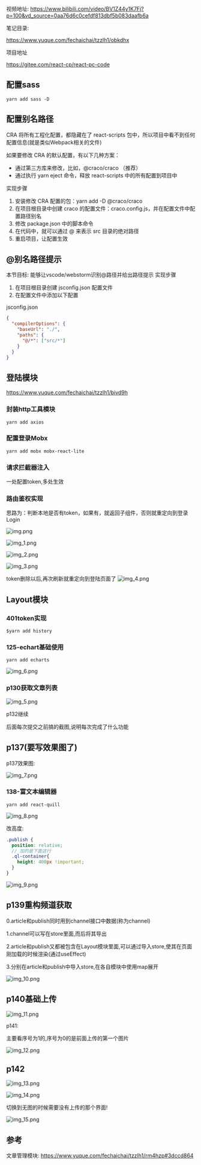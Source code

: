 
视频地址:
https://www.bilibili.com/video/BV1Z44y1K7Fj?p=100&vd_source=0aa76d6c0cefdf813dbf5b083daafb6a


笔记目录:

https://www.yuque.com/fechaichai/tzzlh1/obkdhx

项目地址

https://gitee.com/react-cp/react-pc-code

## 配置sass

```shell
yarn add sass -D

```


## 配置别名路径

CRA 将所有工程化配置，都隐藏在了 react-scripts 包中，所以项目中看不到任何配置信息(就是类似Webpack相关的文件)

如果要修改 CRA 的默认配置，有以下几种方案： 
 - 通过第三方库来修改，比如，@craco/craco  （推荐）
 - 通过执行 yarn eject 命令，释放 react-scripts 中的所有配置到项目中

实现步骤

1. 安装修改 CRA 配置的包：yarn add -D @craco/craco
2. 在项目根目录中创建 craco 的配置文件：craco.config.js，并在配置文件中配置路径别名
3. 修改 package.json 中的脚本命令
4. 在代码中，就可以通过 @ 来表示 src 目录的绝对路径
5. 重启项目，让配置生效


## @别名路径提示
   本节目标:  能够让vscode/webstorm识别@路径并给出路径提示
   实现步骤
1. 在项目根目录创建 jsconfig.json 配置文件
2. 在配置文件中添加以下配置

jsconfig.json
```json
{
  "compilerOptions": {
    "baseUrl": "./",
    "paths": {
      "@/*": ["src/*"]
    }
  }
}
```

## 登陆模块

https://www.yuque.com/fechaichai/tzzlh1/bivd9h


### 封装http工具模块

```shell
yarn add axios

```


### 配置登录Mobx
```shell
yarn add mobx mobx-react-lite
```

### 请求拦截器注入

一处配置token,多处生效


### 路由鉴权实现

思路为：判断本地是否有token，如果有，就返回子组件，否则就重定向到登录Login


![img.png](img.png)

![img_1.png](img_1.png)

![img_2.png](img_2.png)

![img_3.png](img_3.png)

token删除以后,再次刷新就重定向到登陆页面了
![img_4.png](img_4.png)

## Layout模块



### 401token实现

```shell
$yarn add history
```


### 125-echart基础使用

```shell
yarn add echarts

```

![img_6.png](img_6.png)

### p130获取文章列表

![img_5.png](img_5.png)


p132继续

后面每次提交之前搞的截图,说明每次完成了什么功能


## p137(要写效果图了)

p137效果图:

![img_7.png](img_7.png)

### 138-富文本编辑器

```shell
yarn add react-quill
```

![img_8.png](img_8.png)

改高度:

```scss
.publish {
  position: relative;
  // 加的是下面这行
  .ql-container{
    height: 400px !important;
  }
}
```

![img_9.png](img_9.png)

## p139重构频道获取


0.article和publish同时用到channel接口中数据(称为channel)

1.channel可以写在store里面,而后将其导出

2.article和publish又都被包含在Layout模块里面,可以通过导入store,使其在页面刚加载的时候渲染(通过useEffect)

3.分别在article和publish中导入store,在各自模块中使用map展开

![img_10.png](img_10.png)


## p140基础上传

![img_11.png](img_11.png)

p141:

主要看序号为1的,序号为0的是前面上传的第一个图片

![img_12.png](img_12.png)

## p142


![img_13.png](img_13.png)


![img_14.png](img_14.png)

切换到无图的时候需要没有上传的那个界面!

![img_15.png](img_15.png)







































## 参考

文章管理模块: https://www.yuque.com/fechaichai/tzzlh1/rm4hzp#3dccd864



